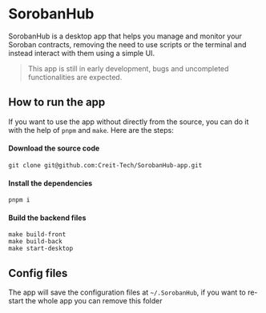 # SorobanHub

SorobanHub is a desktop app that helps you manage and monitor your Soroban contracts, removing the need to use scripts or the terminal and instead interact with them using a simple UI.

> This app is still in early development, bugs and uncompleted functionalities are expected.

## How to run the app

If you want to use the app without directly from the source, you can do it with the help of `pnpm` and `make`. Here are the steps:

#### Download the source code
```shell
git clone git@github.com:Creit-Tech/SorobanHub-app.git
```

#### Install the dependencies
```shell
pnpm i
```

#### Build the backend files
```shell
make build-front
make build-back
make start-desktop
```

## Config files

The app will save the configuration files at `~/.SorobanHub`, if you want to re-start the whole app you can remove this folder

